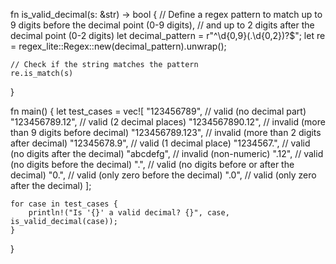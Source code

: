 fn is_valid_decimal(s: &str) -> bool {
    // Define a regex pattern to match up to 9 digits before the decimal point (0-9 digits),
    // and up to 2 digits after the decimal point (0-2 digits)
    let decimal_pattern = r"^\d{0,9}(\.\d{0,2})?$";
    let re = regex_lite::Regex::new(decimal_pattern).unwrap();

    // Check if the string matches the pattern
    re.is_match(s)
}

fn main() {
    let test_cases = vec![
        "123456789",   // valid (no decimal part)
        "123456789.12", // valid (2 decimal places)
        "1234567890.12", // invalid (more than 9 digits before decimal)
        "123456789.123", // invalid (more than 2 digits after decimal)
        "12345678.9",   // valid (1 decimal place)
        "1234567.",     // valid (no digits after the decimal)
        "abcdefg",      // invalid (non-numeric)
        ".12",          // valid (no digits before the decimal)
        ".",            // valid (no digits before or after the decimal)
        "0.",           // valid (only zero before the decimal)
        ".0",           // valid (only zero after the decimal)
    ];

    for case in test_cases {
        println!("Is '{}' a valid decimal? {}", case, is_valid_decimal(case));
    }
}
